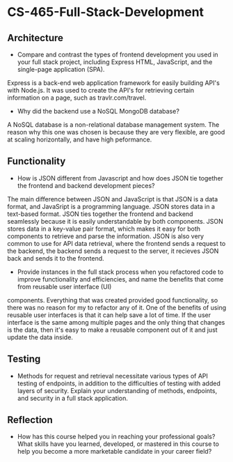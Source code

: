 # CS-465-Full-Stack-Development

## Architecture
* Compare and contrast the types of frontend development you used in your full stack project, including Express HTML, JavaScript, and the single-page application (SPA).

Express is a back-end web application framework for easily building API's with Node.js. It was used to create the API's for retrieving certain information on a page, such as travlr.com/travel. 
* Why did the backend use a NoSQL MongoDB database?

A NoSQL database is a non-relational database management system. The reason why this one was chosen is because they are very flexible, are good at scaling horizontally, and have high peformance. 

## Functionality
* How is JSON different from Javascript and how does JSON tie together the frontend and backend development pieces?

The main difference between JSON and JavaScript is that JSON is a data format, and JavaSript is a programming language. JSON stores data in a text-based format. JSON ties together the frontend and backend seamlessly because it is easily understandable by both components. JSON stores data in a key-value pair format, which makes it easy for both components to retrieve and parse the information. JSON is also very common to use for API data retrieval, where the frontend sends a request to the backend, the backend sends a request to the server, it recieves JSON back and sends it to the frontend.

* Provide instances in the full stack process when you refactored code to improve functionality and efficiencies, and name the benefits that come from reusable user interface (UI)

components. Everything that was created provided good functionality, so there was no reason for my to refactor any of it. One of the benefits of using reusable user interfaces is that it can help save a lot of time. If the user interface is the same among multiple pages and the only thing that changes is the data, then it's easy to make a reusable component out of it and just update the data inside. 

## Testing
* Methods for request and retrieval necessitate various types of API testing of endpoints, in addition to the difficulties of testing with added layers of security. Explain your understanding of methods, endpoints, and security in a full stack application.

## Reflection
* How has this course helped you in reaching your professional goals? What skills have you learned, developed, or mastered in this course to help you become a more marketable candidate in your career field?
